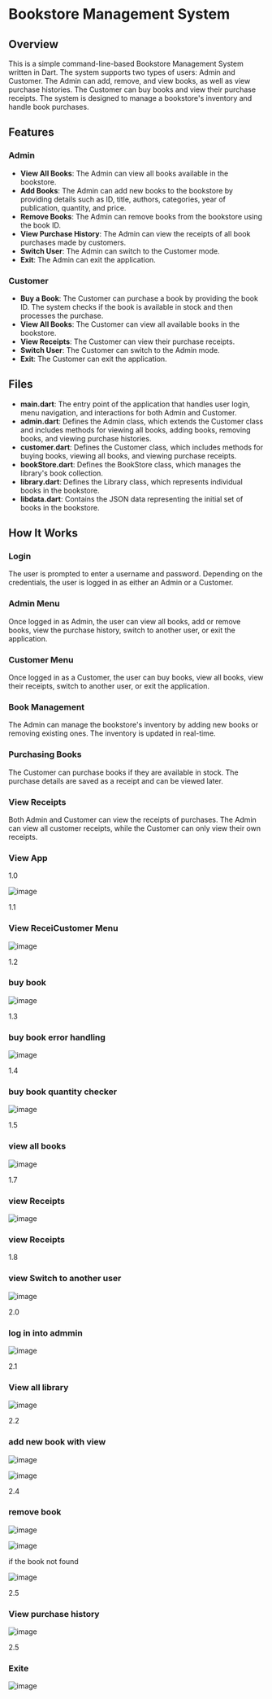 # Bookstore Management System

## Overview
This is a simple command-line-based Bookstore Management System written in Dart. The system supports two types of users: Admin and Customer. The Admin can add, remove, and view books, as well as view purchase histories. The Customer can buy books and view their purchase receipts. The system is designed to manage a bookstore's inventory and handle book purchases.

## Features

### Admin
- **View All Books**: The Admin can view all books available in the bookstore.
- **Add Books**: The Admin can add new books to the bookstore by providing details such as ID, title, authors, categories, year of publication, quantity, and price.
- **Remove Books**: The Admin can remove books from the bookstore using the book ID.
- **View Purchase History**: The Admin can view the receipts of all book purchases made by customers.
- **Switch User**: The Admin can switch to the Customer mode.
- **Exit**: The Admin can exit the application.

### Customer
- **Buy a Book**: The Customer can purchase a book by providing the book ID. The system checks if the book is available in stock and then processes the purchase.
- **View All Books**: The Customer can view all available books in the bookstore.
- **View Receipts**: The Customer can view their purchase receipts.
- **Switch User**: The Customer can switch to the Admin mode.
- **Exit**: The Customer can exit the application.

## Files

- **main.dart**: The entry point of the application that handles user login, menu navigation, and interactions for both Admin and Customer.
- **admin.dart**: Defines the Admin class, which extends the Customer class and includes methods for viewing all books, adding books, removing books, and viewing purchase histories.
- **customer.dart**: Defines the Customer class, which includes methods for buying books, viewing all books, and viewing purchase receipts.
- **bookStore.dart**: Defines the BookStore class, which manages the library's book collection.
- **library.dart**: Defines the Library class, which represents individual books in the bookstore.
- **libdata.dart**: Contains the JSON data representing the initial set of books in the bookstore.

## How It Works

### Login
The user is prompted to enter a username and password. Depending on the credentials, the user is logged in as either an Admin or a Customer.

### Admin Menu
Once logged in as Admin, the user can view all books, add or remove books, view the purchase history, switch to another user, or exit the application.

### Customer Menu
Once logged in as a Customer, the user can buy books, view all books, view their receipts, switch to another user, or exit the application.

### Book Management
The Admin can manage the bookstore's inventory by adding new books or removing existing ones. The inventory is updated in real-time.

### Purchasing Books
The Customer can purchase books if they are available in stock. The purchase details are saved as a receipt and can be viewed later.

### View Receipts
Both Admin and Customer can view the receipts of purchases. The Admin can view all customer receipts, while the Customer can only view their own receipts.

### View App

1.0

![image](https://github.com/user-attachments/assets/8b8c84c9-ed05-4c74-ac05-32c73b229516)

1.1

### View ReceiCustomer Menu

![image](https://github.com/user-attachments/assets/e11901a8-68c6-4a97-9262-7a2c78f9d853)

1.2

### buy book

![image](https://github.com/user-attachments/assets/e8b87849-c1b7-4053-88d0-7ebc57e7f636)

1.3

### buy book error handling 
![image](https://github.com/user-attachments/assets/cba6c6f9-a8b0-45ce-ba00-f57cfa6a655e)

1.4

### buy book quantity checker

![image](https://github.com/user-attachments/assets/9462235f-d495-4b03-bf17-a2a76502cae8)


1.5
### view all books

![image](https://github.com/user-attachments/assets/7d39e1cb-23ff-4fd2-af2f-81c943313794)

1.7
### view Receipts
![image](https://github.com/user-attachments/assets/e2e9bbe8-29cf-4628-b547-940cc03b293e)

### view Receipts



1.8

### view Switch to another user

![image](https://github.com/user-attachments/assets/1a620313-e501-4069-83a9-7dee72170f4f)

2.0

### log in into admmin

![image](https://github.com/user-attachments/assets/4cc1a30f-3cb9-44ca-af15-44b441c7d032)

2.1

### View all library

![image](https://github.com/user-attachments/assets/d01797d4-97d5-4531-90b8-7d79faeca485)


2.2

### add new book with view 

![image](https://github.com/user-attachments/assets/218bd073-1acb-4306-b20f-32977f191053)

![image](https://github.com/user-attachments/assets/9b63e539-241c-4e6b-9d6a-eb9292a383c4)


2.4

### remove book

![image](https://github.com/user-attachments/assets/7e53d803-145e-4502-896e-325516d5c9e1)

![image](https://github.com/user-attachments/assets/d592329c-1030-4677-9e54-82380291144b)

if the book not found 

![image](https://github.com/user-attachments/assets/079862e1-6ab3-43cd-a3de-83b2422c3ff8)


2.5

### View purchase history

![image](https://github.com/user-attachments/assets/3d7b245c-f167-459b-8a43-ba63fb87699a)


2.5

### Exite

![image](https://github.com/user-attachments/assets/78ed3065-69d8-43dc-bf31-f0610de8c2d2)



